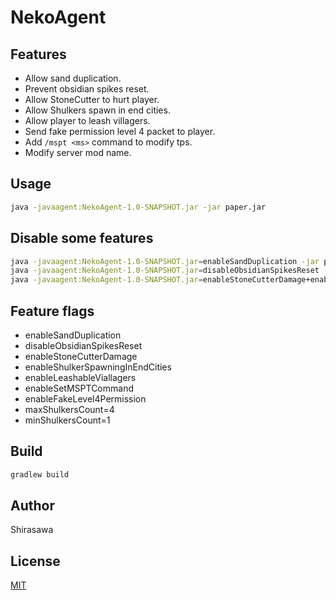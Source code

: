 # NekoAgent

## Features

- Allow sand duplication.
- Prevent obsidian spikes reset.
- Allow StoneCutter to hurt player.
- Allow Shulkers spawn in end cities.
- Allow player to leash villagers.
- Send fake permission level 4 packet to player.
- Add `/mspt <ms>` command to modify tps.
- Modify server mod name.

## Usage

```bash
java -javaagent:NekoAgent-1.0-SNAPSHOT.jar -jar paper.jar
```

## Disable some features

```bash
java -javaagent:NekoAgent-1.0-SNAPSHOT.jar=enableSandDuplication -jar paper.jar
java -javaagent:NekoAgent-1.0-SNAPSHOT.jar=disableObsidianSpikesReset -jar paper.jar
java -javaagent:NekoAgent-1.0-SNAPSHOT.jar=enableStoneCutterDamage+enableShulkerSpawningInEndCities -jar paper.jar
```

## Feature flags

- enableSandDuplication
- disableObsidianSpikesReset
- enableStoneCutterDamage
- enableShulkerSpawningInEndCities
- enableLeashableViallagers
- enableSetMSPTCommand
- enableFakeLevel4Permission
- maxShulkersCount=4
- minShulkersCount=1

## Build

```bash
gradlew build
```

## Author

Shirasawa

## License

[MIT](./LICENSE)

